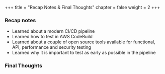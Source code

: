 +++
title = "Recap Notes & Final Thoughts"
chapter = false
weight = 2
+++

### Recap notes 

- Learned about a modern CI/CD pipeline
- Learned how to test in AWS CodeBuild
- Learned about a couple of open source tools available for functional, API, performance and security testing
- Learned why it is important to test as early as possible in the pipeline 

###	Final Thoughts 